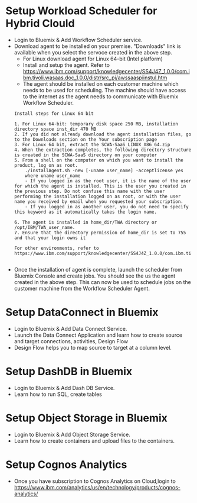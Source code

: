 
# Setup Workload Scheduler for Hybrid Clould 
- Login to Bluemix & Add Workflow Scheduler service.
- Download agent to be installed on your premise. "Downloads" link is available when you select the servoce created in the above step. 
  - For Linux download agent for Linux 64-bit (Intel platform)
  - Install and setup the agent. Refer to https://www.ibm.com/support/knowledgecenter/SS4J4Z_1.0.0/com.ibm.tivoli.wasaas.doc_1.0.0/distr/src_pi/awssaaspiinstul.htm
  - The agent should be installed on each customer machine which needs to be used for scheduling. The machine should have access to the internet as the agent needs to communicate with Bluemix Workflow Scheduler.
  ```
  Install steps for Linux 64 bit
  
  1. For Linux 64-bit: temporary disk space 250 MB, installation directory space inst_dir 470 MB
  2. If you did not already download the agent installation files, go to the Downloads section on the Your subscription page
  3. For Linux 64 bit, extract the SCWA-SaaS_LINUX_X86_64.zip
  4. When the extraction completes, the following directory structure is created in the SCWA-SaaS directory on your computer
  5. From a shell on the computer on which you want to install the product, log on as root.
      ./installAgent.sh -new [-uname user_name] -acceptlicense yes
      where uname user_name
      - If you logged in as the root user, it is the name of the user for which the agent is installed. This is the user you created in the previous step. Do not confuse this name with the user performing the installation logged on as root, or with the user name you received by email when you requested your subscription.
      - If you logged in as another user, you do not need to specify this keyword as it automatically takes the login name.
      
  6. The agent is installed in home_dir/TWA directory or /opt/IBM/TWA_user_name. 
  7. Ensure that the directory permission of home_dir is set to 755 and that your login owns it
  
  For other environments, refer to https://www.ibm.com/support/knowledgecenter/SS4J4Z_1.0.0/com.ibm.tivoli.wasaas.doc_1.0.0/distr/src_pi/awssaaspi_installing.html
   
  ```
- Once the installation of agent is complete, launch the scheduler from Bluemix Console and create jobs. You should see the us the agent created in the above step. This can now be used to schedule jobs on the customer machine from the Workflow Scheduler Agent.


# Setup DataConnect in Bluemix
- Login to Bluemix & Add Data Connect Service.
- Launch the Data Connect Application and learn how to create source and target connections, activities, Design Flow
- Design Flow helps you to map source to target at a column level.

# Setup DashDB in Bluemix
- Login to Bluemix & Add Dash DB Service.
- Learn how to run SQL, create tables 

# Setup Object Storage in Bluemix
- Login to Bluemix & Add Object Storage  Service.
- Learn how to create containers and upload files to the containers. 

# Setup Cognos Analytics
- Once you have subscription to Cognos Analytics on Cloud,login to https://www.ibm.com/analytics/us/en/technology/products/cognos-analytics/
